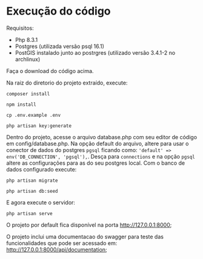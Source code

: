 # Execução do código

Requisitos:
- Php 8.3.1
- Postgres (utilizada versão psql 16.1)
- PostGIS instalado junto ao postrgres (utilizado versão 3.4.1-2 no archlinux)

Faça o download do código acima.

Na raiz do diretorio do projeto extraído, execute:
``` shell
composer install
```
``` shell
npm install
```
``` shell
cp .env.example .env
```
``` shell
php artisan key:generate
```
Dentro do projeto, acesse o arquivo database.php com seu editor de código em config/database.php. Na opção default do arquivo, altere para usar o conector de dados do postgres ```pgsql``` ficando como: ```'default' => env('DB_CONNECTION', 'pgsql'),```. Desça para ```connections``` e na opção ```pgsql``` altere as configurações para as do seu postgres local. Com o banco de dados configurado execute:

``` shell
php artisan migrate
```
``` shell
php artisan db:seed
```

E agora execute o servidor:
``` shell
php artisan serve
```

O projeto por default fica disponível na porta http://127.0.0.1:8000;

O projeto inclui uma documentacao do swagger para teste das funcionalidades que pode ser acessado em: http://127.0.0.1:8000/api/documentation;
